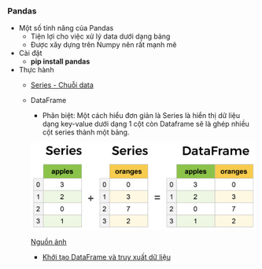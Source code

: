 ### Pandas
- Một số tính năng của Pandas
    -  Tiện lợi cho việc xử lý data dưới dạng bảng
    -  Được xây dựng trên Numpy nên rất mạnh mẽ
- Cài đặt
    - **pip install pandas**
- Thực hành
    - [Series - Chuỗi data]("./Series.ipynb")
    - DataFrame
        - Phân biệt: Một cách hiểu đơn giản là Series là hiển thị dữ liệu dạng key-value dưới dạng 1 cột còn Dataframe sẽ là ghép nhiều cột series thành một bảng.

        ![Difference between Series and Dataframe](./images/series-and-dataframe.width-1200.png)

        [Nguồn ảnh](https://www.learndatasci.com/tutorials/python-pandas-tutorial-complete-introduction-for-beginners/)
       
        - [Khởi tạo DataFrame và truy xuất dữ liệu](./dataFrameUD.ipynb)
